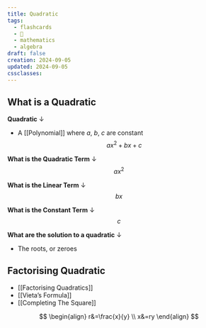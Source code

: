 ```yaml
---
title: Quadratic
tags:
  - flashcards
  - 🌱
  - mathematics
  - algebra
draft: false
creation: 2024-09-05
updated: 2024-09-05
cssclasses: 
---
```

## What is a Quadratic

**Quadratic**
↓
- A [[Polynomial]] where $a$, $b$, $c$ are constant
$$ax^{2}+bx+c$$
<!--SR:!2024-12-13,4,274-->

**What is the Quadratic Term**
↓
$$ax^{2}$$
<!--SR:!2024-12-13,4,274-->

**What is the Linear Term**
↓
$$bx$$
<!--SR:!2024-12-23,16,290-->

**What is the Constant Term**
↓
$$c$$
<!--SR:!2024-12-13,4,274-->

**What are the solution to a quadratic**
↓
- The roots, or zeroes
<!--SR:!2024-12-13,4,274-->

## Factorising Quadratic
- [[Factorising Quadratics]]
- [[Vieta’s Formula]]
- [[Completing The Square]]


$$
\begin{align}
r&=\frac{x}{y} \\
x&=ry
\end{align}
$$